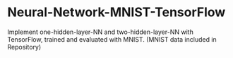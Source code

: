 # Neural-Network-MNIST-TensorFlow
Implement one-hidden-layer-NN and two-hidden-layer-NN with TensorFlow, trained and evaluated with MNIST. (MNIST data included in Repository)
